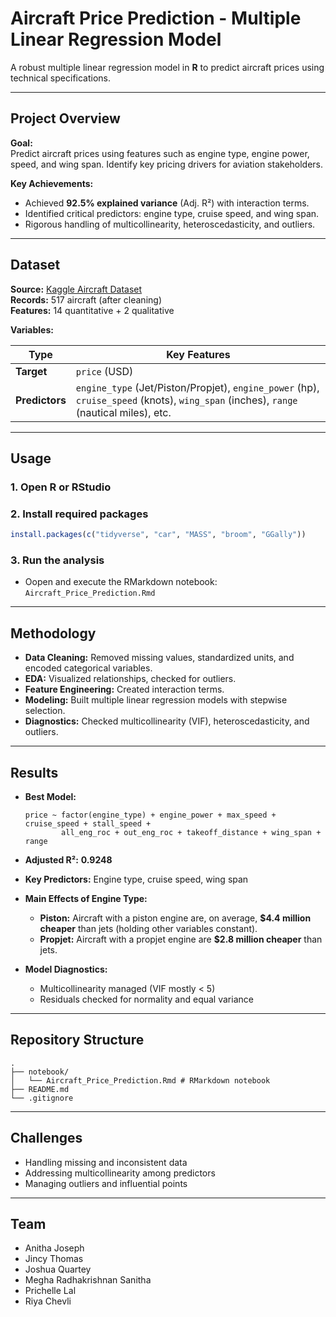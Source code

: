 # Aircraft Price Prediction - Multiple Linear Regression Model 

A robust multiple linear regression model in **R** to predict aircraft prices using technical specifications. 

---

## Project Overview

**Goal:**  
Predict aircraft prices using features such as engine type, engine power, speed, and wing span. Identify key pricing drivers for aviation stakeholders.

**Key Achievements:**
- Achieved **92.5% explained variance** (Adj. R²) with interaction terms.
- Identified critical predictors: engine type, cruise speed, and wing span.
- Rigorous handling of multicollinearity, heteroscedasticity, and outliers.

---

## Dataset

**Source:** [Kaggle Aircraft Dataset](https://www.kaggle.com/datasets/mehmet0sahinn/aircraft-price-analysis-and-prediction-dataset)  
**Records:** 517 aircraft (after cleaning)  
**Features:** 14 quantitative + 2 qualitative

**Variables:**

| Type          | Key Features                                                                 |
|---------------|------------------------------------------------------------------------------|
| **Target**    | `price` (USD)                                                                |
| **Predictors**| `engine_type` (Jet/Piston/Propjet), `engine_power` (hp), `cruise_speed` (knots), `wing_span` (inches), `range` (nautical miles), etc. |

---

## Usage

### 1. Open R or RStudio

### 2. Install required packages

```r
install.packages(c("tidyverse", "car", "MASS", "broom", "GGally"))
```

### 3. Run the analysis

- Oopen and execute the RMarkdown notebook:  
  `Aircraft_Price_Prediction.Rmd`

---

## Methodology

- **Data Cleaning:** Removed missing values, standardized units, and encoded categorical variables.
- **EDA:** Visualized relationships, checked for outliers.
- **Feature Engineering:** Created interaction terms.
- **Modeling:** Built multiple linear regression models with stepwise selection.
- **Diagnostics:** Checked multicollinearity (VIF), heteroscedasticity, and outliers.

---

## Results

- **Best Model:**  
  ```
  price ~ factor(engine_type) + engine_power + max_speed + cruise_speed + stall_speed +
          all_eng_roc + out_eng_roc + takeoff_distance + wing_span + range
  ```

- **Adjusted R²:** **0.9248**  
- **Key Predictors:** Engine type, cruise speed, wing span

- **Main Effects of Engine Type:**
    - **Piston:** Aircraft with a piston engine are, on average, **$4.4 million cheaper** than jets (holding other variables constant).
    - **Propjet:** Aircraft with a propjet engine are **$2.8 million cheaper** than jets.

- **Model Diagnostics:**  
  - Multicollinearity managed (VIF mostly < 5)
  - Residuals checked for normality and equal variance

---

## Repository Structure

```
.                  
├── notebook/                  
│   └── Aircraft_Price_Prediction.Rmd # RMarkdown notebook
├── README.md
└── .gitignore
```

---

## Challenges

- Handling missing and inconsistent data
- Addressing multicollinearity among predictors
- Managing outliers and influential points

---


## Team

- Anitha Joseph
- Jincy Thomas
- Joshua Quartey
- Megha Radhakrishnan Sanitha
- Prichelle Lal
- Riya Chevli


